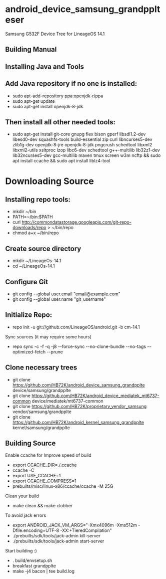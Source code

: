 # android_device_samsung_grandpplteser
Samsung G532F Device Tree for LineageOS 14.1

## Building Manual

## Installing Java and Tools

## Add Java repository if no one is installed:
 - sudo apt-add-repository ppa:openjdk-r/ppa
 - sudo apt-get update
 - sudo apt-get install openjdk-8-jdk

## Then install all other needed tools:
 - sudo apt-get install git-core gnupg flex bison gperf libsdl1.2-dev libesd0-dev squashfs-tools build-essential zip curl libncurses5-dev zlib1g-dev openjdk-8-jre openjdk-8-jdk pngcrush schedtool libxml2 libxml2-utils xsltproc lzop libc6-dev schedtool g++-multilib lib32z1-dev lib32ncurses5-dev gcc-multilib maven tmux screen w3m ncftp && sudo apt install ccache && sudo apt install liblz4-tool

# Downloading Source

## Installing repo tools:
 - mkdir ~/bin
 - PATH=~/bin:$PATH
 - curl http://commondatastorage.googleapis.com/git-repo-downloads/repo > ~/bin/repo
 - chmod a+x ~/bin/repo
## Create source directory
 - mkdir ~/LineageOs-14.1
 - cd ~/LineageOs-14.1

## Configure Git
 - git config --global user.email "email@example.com"
 - git config --global user.name "git_username"
## Initialize Repo:
 - repo init -u git://github.com/LineageOS/android.git -b cm-14.1

Sync sources (it may require some hours)
 - repo sync -c -f -q -j8 --force-sync --no-clone-bundle --no-tags --optimized-fetch --prune

## Clone necessary trees
 - git clone https://github.com/HB72K/android_device_samsung_grandpplte device/samsung/grandpplte
 - git clone https://github.com/HB72K/android_device_mediatek_mt6737-common device/mediatek/mt6737-common
 - git clone https://github.com/HB72K/proprietary_vendor_samsung vendor/samsung/grandpplte
 - git clone https://github.com/HB72K/android_kernel_samsung_grandpplte kernel/samsung/grandpplte

## Building Source

Enable ccache for Improve speed of build
 - export CCACHE_DIR=./.ccache
 - ccache -C
 - export USE_CCACHE=1
 - export CCACHE_COMPRESS=1
 - prebuilts/misc/linux-x86/ccache/ccache -M 25G

Clean your build
 - make clean && make clobber

To avoid jack errors
 - export ANDROID_JACK_VM_ARGS="-Xmx4096m -Xms512m -Dfile.encoding=UTF-8 -XX:+TieredCompilation"
 - ./prebuilts/sdk/tools/jack-admin kill-server
 - ./prebuilts/sdk/tools/jack-admin start-server

Start building :)

 - . build/envsetup.sh 
 - breakfast grandpplte
 - make -j4 bacon | tee build.log
